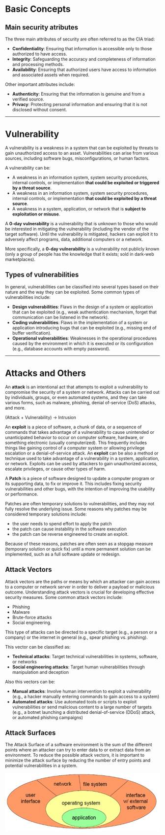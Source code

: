 # Basic Concepts

## Main security atributes

The three main attributes of security are often referred to as the CIA triad:

- **Confidentiality**: Ensuring that information is accessible only to those authorized to have access.
- **Integrity**: Safeguarding the accuracy and completeness of information and processing methods.
- **Availability**: Ensuring that authorized users have access to information and associated assets when required.

Other important attributes include:

- **Authenticity**: Ensuring that the information is genuine and from a verified source.
- **Privacy**: Protecting personal information and ensuring that it is not disclosed without consent.

---

# Vulnerability

A vulnerability is a weakness in a system that can be exploited by threats to gain unauthorized access to an asset. Vulnerabilities can arise from various sources, including software bugs, misconfigurations, or human factors.

A vulnerability can be:

- A weakness in an information system, system security
procedures, internal controls, or implementation **that could be
exploited or triggered by a threat source**.
- A weakness in an information system, system security
procedures, internal controls, or implementation **that could be
exploited by a threat source**.
- A weakness in a system, application, or network that is
**subject to exploitation or misuse**.

A **0-day vulnerability** is a vulnerability that is
unknown to those who would be interested in mitigating the vulnerability (including the vendor of the target software). Until the vulnerability is mitigated, hackers can exploit it to adversely affect programs, data, additional computers or a network.

More specifically, a **0-day vulnerability** is a vulnerability not publicly known (only a group of people has the knowledge that it exists; sold in dark-web marketplaces).

## Types of vulnerabilities

In general, vulnerabilities can be classified into several types based on their nature and the way they can be exploited. Some common types of vulnerabilities include:

- **Design vulnerabilities**: Flaws in the design of a system or application that can be exploited (e.g., weak authentication mechanism, forget that communication can be listened in the network).
- **Coding vulnerabilities**: Flaws in the implementation of a system or application introducing bugs that can be exploited (e.g., missing end of buffer verification).
- **Operational vulnerabilities**: Weaknesses in the operational procedures caused by the environment in which it is executed or its configuration (e.g., database accounts with empty password).

---

# Attacks and Others

An **attack** is an intentional act that attempts to exploit a vulnerability to compromise the security of a system or network. Attacks can be carried out by individuals, groups, or even automated systems, and they can take various forms, such as malware, phishing, denial of-service (DoS) attacks, and more.

(Attack + Vulnerability) -> Intrusion

An **exploit** is a piece of software, a chunk of data, or a sequence of commands that takes advantage of a vulnerability to cause unintended or unanticipated behavior to occur on computer software, hardware, or something electronic (usually computerized). This frequently includes things like gaining control of a computer system or allowing privilege escalation or a denial-of-service attack. An **exploit** can be also a method or technique used to take advantage of a vulnerability in a system, application, or network. Exploits can be used by attackers to gain unauthorized access, escalate privileges, or cause other types of harm.

A **Patch** is a piece of software designed to update a computer program or its supporting data, to fix or improve it. This includes fixing security vulnerabilities and other bugs, with the intention of improving the usability or performance.

Patches are often temporary solutions to vulnerabilities, and they may not fully resolve the underlying issue. Some reasons why patches may be considered temporary solutions include:

- the user needs to spend effort to apply the patch
- the patch can cause instability in the software execution
- the patch can be reverse engineered to create an exploit.
  
Because of these reasons, patches are often seen as a stopgap measure (temporary solution or quick fix) until a more permanent solution can be implemented, such as a full software update or redesign.

## Attack Vectors

Attack vectors are the paths or means by which an attacker can gain access to a computer or network server in order to deliver a payload or malicious outcome. Understanding attack vectors is crucial for developing effective security measures. Some common attack vectors include:

- Phishing
- Malware
- Brute-force attacks
- Social engineering.

This type of attacks can be directed to a specific target (e.g., a person or a company) or the internet in general (e.g., spear phishing vs. phishing).

This vector can be classified as:

- **Technical attacks**: Target technical vulnerabilities in systems, software, or networks
- **Social engineering attacks**: Target human vulnerabilities through manipulation and deception

Also this vectors can be:

- **Manual attacks**: Involve human intervention to exploit a vulnerability (e.g., a hacker manually entering commands to gain access to a system)
- **Automated attacks**: Use automated tools or scripts to exploit vulnerabilities or send malicious content to a large number of targets (e.g., a botnet launching a distributed denial-of-service (DDoS) attack, or automated phishing campaigns)

## Attack Surfaces

The Attack Surface of a software environment is the sum of the different points where an attacker can try to enter data to or extract data from an environment. To reduce the possible attack vectors, it is important to minimize the attack surface by reducing the number of entry points and potential vulnerabilities in a system. 

![alt text](images/attackSurface.png)